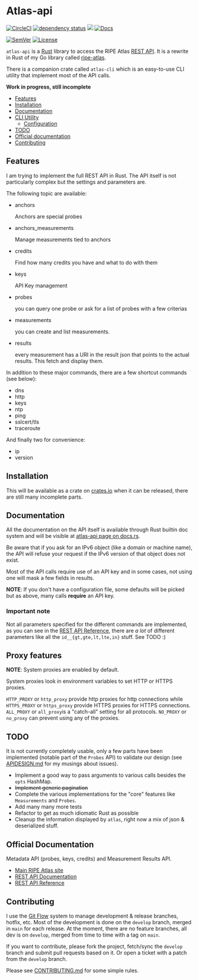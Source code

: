 <!-- omit in TOC -->

# Atlas-api

[![CircleCI](https://circleci.com/gh/keltia/atlas-api/tree/main.svg?style=shield)](https://circleci.com/gh/keltia/atlas-rs/atlas-api/tree/main)
[![dependency status](https://deps.rs/repo/github/keltia/atlas-api/status.svg)](https://deps.rs/repo/github/keltia/atlas-rs)
[![](https://img.shields.io/crates/v/atlas-api.svg)](https://crates.io/crates/atlas-api)
[![Docs](https://docs.rs/atlas-api/badge.svg)](https://docs.rs/atlas-api)

[![SemVer](http://img.shields.io/SemVer/2.0.0.png)](https://semver.org/spec/v2.0.0.html)
[![License](https://img.shields.io/badge/license-MIT-red.svg?style=flat)](https://raw.githubusercontent.com/keltia/atlas-rs/atlas-api/main/LICENSE)

`atlas-api` is a [Rust] library to access the RIPE Atlas [REST API]. It is a rewrite in Rust of my Go library
called [ripe-atlas](https://github.com/keltia/ripe-atlas).

There is a companion crate called `atlas-cli`  which is an easy-to-use CLI utility that implement most of the API calls.

**Work in progress, still incomplete**

- [Features](#features)
- [Installation](#installation)
- [Documentation](#documentation)
- [CLI Utility](#cli-utility)
  - [Configuration](#configuration)
- [TODO](#todo)
- [Official documentation](#official-documentation)
- [Contributing](#contributing)

## Features

I am trying to implement the full REST API in Rust. The API itself is not particularly complex but the settings and
parameters are.

The following topic are available:

- anchors

  Anchors are special probes

- anchors_measurements

  Manage measurements tied to anchors

- credits

  Find how many credits you have and what to do with them

- keys

  API Key management

- probes

  you can query one probe or ask for a list of probes with a few criterias

- measurements

  you can create and list measurements.

- results

  every measurement has a URI in the result json that points to the actual results. This fetch and display them.

In addition to these major commands, there are a few shortcut commands (see below):

- dns
- http
- keys
- ntp
- ping
- sslcert/tls
- traceroute

And finally two for convenience:

- ip
- version

## Installation

This will be available as a crate on [crates.io](https://crates.io/atlas-api) when it can be released, there are still
many incomplete parts.

## Documentation

All the documentation on the API itself is available through Rust builtin doc system and will be visible at
[atlas-api page on docs.rs](https://docs.rs/atlas-api).

Be aware that if you ask for an IPv6 object (like a domain or machine name), the API will refuse your request if the
IPv6 version of that object does not exist.

Most of the API calls require use of an API key and in some cases, not using one will mask a few fields in results.

**NOTE**: If you don't have a configuration file, some defaults will be picked but as above, many calls **require** an
API key.

### Important note

Not all parameters specified for the different commands are implemented, as you can see in the [REST API Reference],
there are *a lot* of different parameters like all the `id__{gt,gte,lt,lte,in}` stuff. See TODO :)

## Proxy features

**NOTE**: System proxies are enabled by default.

System proxies look in environment variables to set HTTP or HTTPS proxies.

`HTTP_PROXY` or `http_proxy` provide http proxies for http connections while
`HTTPS_PROXY` or `https_proxy` provide HTTPS proxies for HTTPS connections.
`ALL_PROXY` or `all_proxy`is a "catch-all" setting for all protocols.
`NO_PROXY` or `no_proxy` can prevent using any of the proxies.

## TODO

It is not currently completely usable, only a few parts have been implemented (notable part of the `Probes` API) to
validate our design (see [APIDESIGN.md](atlas-api/APIDESIGN.md) for my musings about issues).

- Implement a good way to pass arguments to various calls besides the `opts` HashMap.
- ~~Implement generic pagination~~
- Complete the various implementations for the "core" features like `Measurements` and `Probes`.
- Add many many more tests
- Refactor to get as much idiomatic Rust as possible
- Cleanup the information displayed by `atlas`, right now a mix of json & deserialized stuff.

## Official Documentation

Metadata API (probes, keys, credits) and Measurement Results API.

- [Main RIPE Atlas site]
- [REST API Documentation]
- [REST API Reference]

## Contributing

I use the [Git Flow] system to manage development & release branches, hotfix, etc. Most of the development is done on
the `develop` branch, merged in `main` for each release. At the moment, there are no feature branches, all dev is
on `develop`, merged from time to time with a tag on `main`.

If you want to contribute, please fork the project, fetch/sync the `develop` branch and submit pull requests based on
it. Or open a ticket with a patch from the `develop` branch.

Please see [CONTRIBUTING.md](./CONTRIBUTING.md) for some simple rules.

[Git Flow]: https://jeffkreeftmeijer.com/git-flow/

[Main RIPE Atlas site]: https://atlas.ripe.net/
[REST API Documentation]: https://atlas.ripe.net/docs/api/v2/manual/

[REST API Reference]: https://atlas.ripe.net/docs/api/v2/reference/

[REST API]: https://en.wikipedia.org/wiki/REST_API

[Rust]: https://rust-lang.org/
[TOML]: https://github.com/naoina/toml
